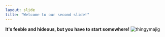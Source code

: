 ```yaml
---
layout: slide
title: "Welcome to our second slide!"
---
```

**It's feeble and hideous, but you have to start somewhere!**
![thingymajig](https://user-images.githubusercontent.com/96083023/148433353-88bae101-9220-4ae7-87f8-c1f6647a7e56.jpeg)
